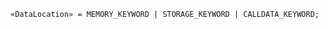 <!-- This file is generated automatically by infrastructure scripts. Please don't edit by hand. -->

```{ .ebnf .slang-ebnf #DataLocation }
«DataLocation» = MEMORY_KEYWORD | STORAGE_KEYWORD | CALLDATA_KEYWORD;
```
